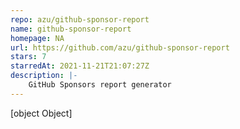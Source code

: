 ```yaml
---
repo: azu/github-sponsor-report
name: github-sponsor-report
homepage: NA
url: https://github.com/azu/github-sponsor-report
stars: 7
starredAt: 2021-11-21T21:07:27Z
description: |-
    GitHub Sponsors report generator
---
```


[object Object]
